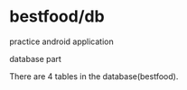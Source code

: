 # bestfood/db
practice android application

database part

There are 4 tables in the database(bestfood).
